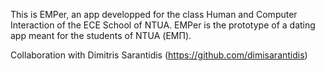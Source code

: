This is EMPer, an app developped for the class Human and Computer Interaction of the ECE School of NTUA. EMPer is the prototype of a dating app meant for the students of NTUA (ΕΜΠ). 

Collaboration with Dimitris Sarantidis (https://github.com/dimisarantidis) 
